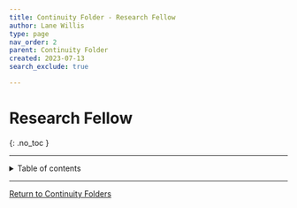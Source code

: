 ```yaml
---
title: Continuity Folder - Research Fellow
author: Lane Willis
type: page
nav_order: 2
parent: Continuity Folder
created: 2023-07-13
search_exclude: true

---
```


# Research Fellow
{: .no_toc }

---

<details closed markdown="block">
  <summary>
    Table of contents
  </summary>
  {: .text-delta }
1. TOC
{:toc}
</details>

---

[Return to Continuity Folders](/cgcs-staff-information/continuity/continuity.html)
